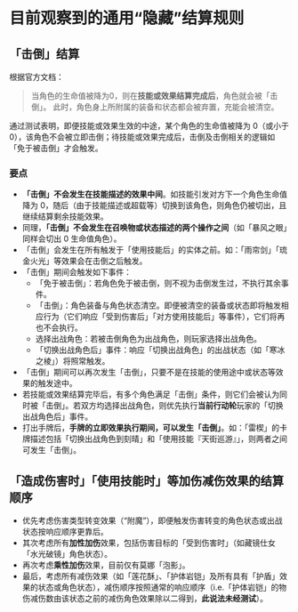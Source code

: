 # 目前观察到的通用“隐藏”结算规则

## 「击倒」结算

根据官方文档：

> 当角色的生命值被降为0，则在**技能或效果结算完成后**，角色就会被「击倒」。 此时，角色身上所附属的装备和状态都会被弃置，充能会被清空。

通过测试表明，即便技能或效果生效的中途，某个角色的生命值被降为 0（或小于 0），该角色不会被立即击倒；待技能或效果完成后，击倒及击倒相关的逻辑如「免于被击倒」才会触发。

### 要点

- **「击倒」不会发生在技能描述的效果中间**。如技能引发对方下一个角色生命值降为 0，随后（由于技能描述或超载等）切换到该角色，则角色仍被切出，且继续结算剩余技能效果。
- 同理，**「击倒」不会发生在召唤物或状态描述的两个操作之间**（如「暴风之眼」同样会切出 0 生命值角色）。
- 「击倒」会发生在所有触发于「使用技能后」的实体之前。如：「雨帘剑」「琉金火光」等效果会在击倒之后触发。
- 「击倒」期间会触发如下事件：
  - 「免于被击倒」：若角色免于被击倒，则不视为击倒发生过，不执行其余事件。
  - 「击倒」：角色装备与角色状态清空。即便被清空的装备或状态即将触发相应行为（它们响应「受到伤害后」「对方使用技能后」等事件），它们将再也不会执行。
  - 选择出战角色：若被击倒角色为出战角色，则玩家选择出战角色。
  - 「切换出战角色后」事件：响应「切换出战角色」的出战状态（如「寒冰之棱」）将照常触发。
- 「击倒」期间可以再次发生「击倒」，只要不是在技能的使用途中或状态等效果的触发途中。
- 若技能或效果结算完毕后，有多个角色满足「击倒」条件，则它们会被认为同时被「击倒」。若双方均选择出战角色，则优先执行**当前行动轮**玩家的「切换出战角色后」事件。
- 打出手牌后，**手牌的立即效果执行期间，可以发生「击倒」**。如：「雷楔」的卡牌描述包括「切换出战角色到刻晴」和「使用技能『天街巡游』」，则两者之间可发生「击倒」。

## 「造成伤害时」「使用技能时」等加伤减伤效果的结算顺序

- 优先考虑伤害类型转变效果（“附魔”），即便触发伤害转变的角色状态或出战状态按响应顺序更靠后。
- 其次考虑所有**加性加伤**效果，包括伤害目标的「受到伤害时」（如藏镜仕女「水光破镜」角色状态）。
- 再次考虑**乘性加伤**效果，目前仅有莫娜「泡影」。
- 最后，考虑所有减伤效果（如「莲花酥」、「护体岩铠」及所有具有「护盾」效果的状态或角色状态），减伤顺序按照通常的响应顺序（i.e.「护体岩铠」的物伤减伤数由该状态之前的减伤角色效果除以二得到，**此说法未经测试**）。

